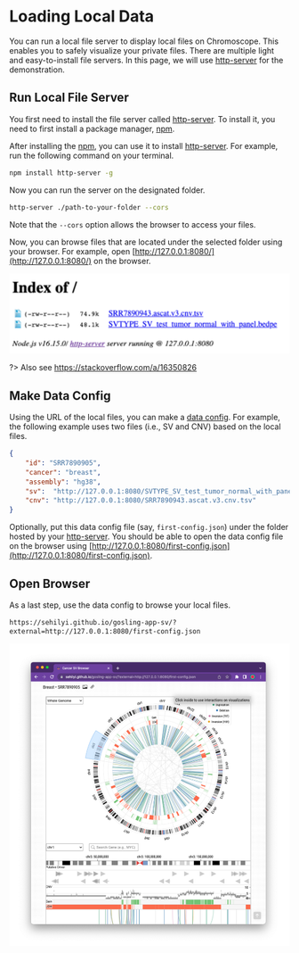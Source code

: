 # Loading Local Data

You can run a local file server to display local files on Chromoscope. This enables you to safely visualize your private files. There are multiple light and easy-to-install file servers. In this page, we will use [http-server](https://www.npmjs.com/package/http-server) for the demonstration.

## Run Local File Server

You first need to install the file server called [http-server](https://www.npmjs.com/package/http-server). To install it, you need to first install a package manager, [npm](https://docs.npmjs.com/downloading-and-installing-node-js-and-npm#using-a-node-installer-to-install-node-js-and-npm).

After installing the [npm](https://docs.npmjs.com/downloading-and-installing-node-js-and-npm#using-a-node-installer-to-install-node-js-and-npm), you can use it to install [http-server](https://www.npmjs.com/package/http-server). For example, run the following command on your terminal.

```sh
npm install http-server -g
```

Now you can run the server on the designated folder.

```sh
http-server ./path-to-your-folder --cors
```

Note that the `--cors` option allows the browser to access your files.

Now, you can browse files that are located under the selected folder using your browser. For example, open [http://127.0.0.1:8080/](http://127.0.0.1:8080/) on the browser.

![server](assets/private-data-local-server.png ':class=image-small')

?> Also see https://stackoverflow.com/a/16350826

## Make Data Config

Using the URL of the local files, you can make a [data config](data-config.md). For example, the following example uses two files (i.e., SV and CNV) based on the local files.

```json
{
	"id": "SRR7890905",
    "cancer": "breast",
    "assembly": "hg38",
    "sv":  "http://127.0.0.1:8080/SVTYPE_SV_test_tumor_normal_with_panel.bedpe",
	"cnv": "http://127.0.0.1:8080/SRR7890943.ascat.v3.cnv.tsv"
}
```

Optionally, put this data config file (say, `first-config.json`) under the folder hosted by your [http-server](https://www.npmjs.com/package/http-server). You should be able to open the data config file on the browser using [http://127.0.0.1:8080/first-config.json](http://127.0.0.1:8080/first-config.json).

## Open Browser

As a last step, use the data config to browse your local files.

```
https://sehilyi.github.io/gosling-app-sv/?external=http://127.0.0.1:8080/first-config.json
```

![browser](assets/private-data-browser.png ':class=image-medium')